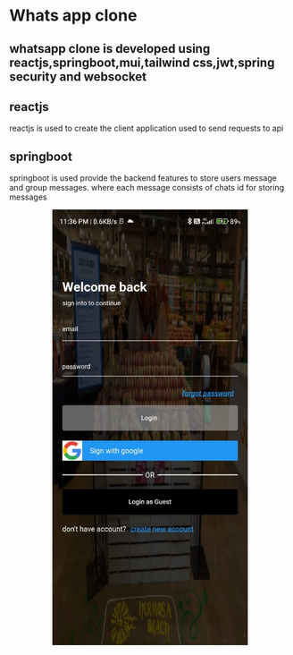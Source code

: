 <h1>Whats app clone</h1>

## whatsapp clone is developed using reactjs,springboot,mui,tailwind css,jwt,spring security and websocket

## reactjs
 reactjs is used to create the client application used to send requests to api

## springboot
 springboot is used provide the backend features to store users message and group messages. where each message consists of chats id for storing messages

<p align="center">
  <img src="https://github.com/Kushvith/Glocery_app/blob/master/images/image1.jpeg" width="350" >
</p>
 
